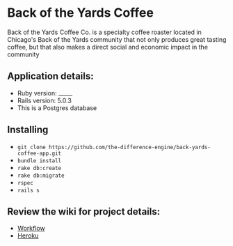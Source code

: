 # Back of the Yards Coffee

Back of the Yards Coffee Co. is a specialty coffee roaster located in Chicago's Back of the Yards community that not only produces great tasting coffee, but that also makes a direct social and economic impact in the community

## Application details:

* Ruby version: _____
* Rails version: 5.0.3
* This is a Postgres database

## Installing

* `git clone https://github.com/the-difference-engine/back-yards-coffee-app.git`
* `bundle install`
* `rake db:create`
* `rake db:migrate`
* `rspec`
* `rails s`

## Review the wiki for project details:

* [Workflow](https://github.com/the-difference-engine/back-yards-coffee-app/wiki/Workflow)
* [Heroku](https://github.com/the-difference-engine/back-yards-coffee-app/wiki/Heroku)